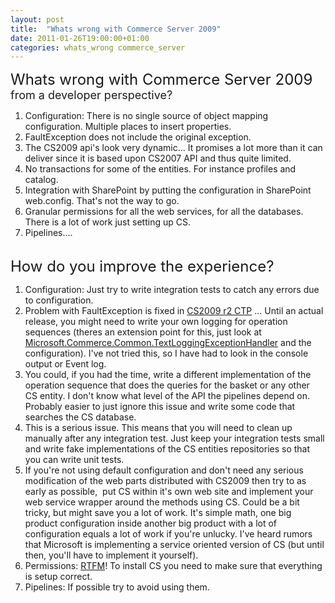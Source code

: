 ```yaml
---
layout: post
title:  "Whats wrong with Commerce Server 2009"
date: 2011-01-26T19:00:00+01:00
categories: whats_wrong commerce_server 
---
```


<div dir="ltr" style="text-align: left;" trbidi="on">
<span class="Apple-style-span" style="font-size: x-large;">Whats wrong with Commerce Server 2009 </span><br><span class="Apple-style-span" style="font-size: large;">from a developer perspective?</span><br><ol style="text-align: left;">
<li>Configuration: There is no single source of object mapping configuration. 
Multiple places to insert properties.</li>
<li>FaultException does not include the original exception.</li>
<li>The CS2009 api's look very dynamic... It promises a lot more than it can deliver since it is based upon CS2007 API and thus quite limited.</li>
<li>No transactions for some of the entities. For instance profiles and catalog. </li>
<li>Integration with SharePoint by putting the configuration in SharePoint web.config. That's not the way to go.</li>
<li>Granular permissions for all the web services, for all the databases. There is a lot of work just setting up CS. </li>
<li>Pipelines.... </li>
</ol>
<ul style="text-align: left;"></ul>
<div>
<br>
</div>
<div>
<span class="Apple-style-span" style="font-size: x-large;">How do you improve the experience?</span><br><ol style="text-align: left;">
<li>Configuration: Just try to write integration tests to catch any errors due to configuration.</li>
<li>Problem with FaultException is fixed in <a href="http://social.msdn.microsoft.com/Forums/en/commserver2009/thread/e33de899-3768-4fea-a914-641485291ef7">CS2009 r2 CTP</a> ... Until an actual release, you might need to write your own logging for operation sequences (theres an extension point for this, just look at <a href="http://msdn.microsoft.com/en-us/library/dd451660(v=cs.90).aspx">Microsoft.Commerce.Common.TextLoggingExceptionHandler</a> and the configuration). I've not tried this, so I have had to look in the console output or Event log. </li>
<li>You could, if you had the time, write a different implementation of the operation sequence that does the queries for the basket or any other CS entity. I don't know what level of the API the pipelines depend on. Probably easier to just ignore this issue and write some code that searches the CS database.</li>
<li>This is a serious issue. This means that you will need to clean up manually after any integration test. Just keep your integration tests small and write fake implementations of the CS entities repositories so that you can write unit tests.</li>
<li>If you're not using default configuration and don't need any serious modification of the web parts distributed with CS2009 then try to as early as possible,  put CS within it's own web site and implement your web service wrapper around the methods using CS. Could be a bit tricky, but might save you a lot of work. It's simple math, one big product configuration inside another big product with a lot of configuration equals a lot of work if you're unlucky. I've heard rumors that Microsoft is implementing a service oriented version of CS (but until then, you'll have to implement it yourself).</li>
<li>Permissions: <a href="http://www.microsoft.com/downloads/en/details.aspx?FamilyID=8344d2bc-142a-4609-abab-db7f9a1e0f65&amp;displaylang=en">RTFM</a>! To install CS you need to make sure that everything is setup correct.</li>
<li>Pipelines: If possible try to avoid using them.</li>
</ol>
</div>
</div>
<div style="clear: both;"></div>